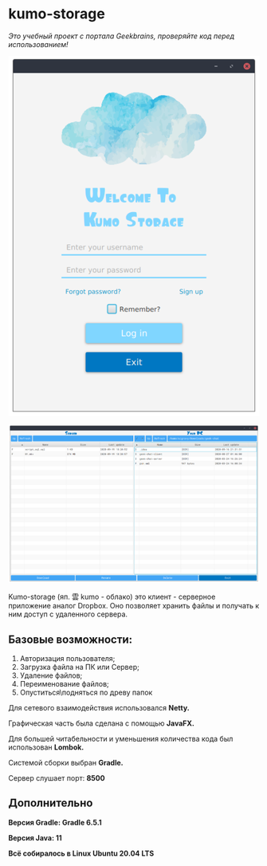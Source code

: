 # kumo-storage

*Это учебный проект с портала Geekbrains, проверяйте код перед использованием!*

![Окно авторизации](https://github.com/wigravy/kumo-storage/blob/master/img/login.png)

![Основное окно с файлами](https://github.com/wigravy/kumo-storage/blob/master/img/mainwindow.png)


Kumo-storage (яп. 雲 kumo - облако) это клиент - серверное приложение аналог Dropbox. Оно позволяет хранить файлы и получать к ним доступ с удаленного сервера. 

## Базовые возможности:
1. Авторизация пользователя;
2. Загрузка файла на ПК или Сервер;
3. Удаление файлов;
4. Переименование файлов;
5. Опуститься\подняться по древу папок


Для сетевого взаимодействия использовался **Netty.**

Графическая часть была сделана с помощью **JavaFX.**

Для большей читабельности и уменьшения количества кода был использован **Lombok.**

Системой сборки выбран **Gradle.**

Сервер слушает порт: **8500**

## Дополнительно

**Версия Gradle: Gradle 6.5.1**

**Версия Java: 11**

**Всё собиралось в Linux Ubuntu 20.04 LTS**
